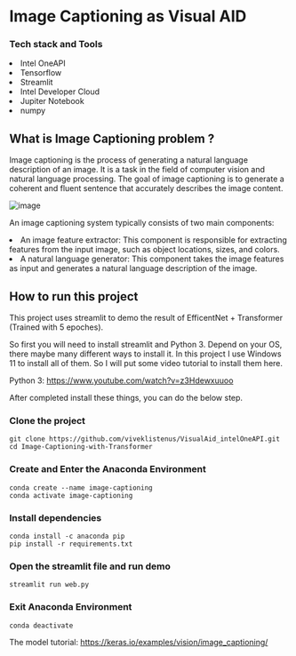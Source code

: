 # Image Captioning as Visual AID 
<h3>Tech stack and Tools</h3> 
<li>Intel OneAPI</li>
<li>Tensorflow</li>
<li>Streamlit</li>
<li>Intel Developer Cloud</li>
<li>Jupiter Notebook</li>
<li>numpy</li>

## What is Image Captioning problem ?
<p>Image captioning is the process of generating a natural language description of an image. It is a task in the field of computer vision and natural language processing. The goal of image captioning is to generate a coherent and fluent sentence that accurately describes the image content.</p>

![image](https://github.com/viveklistenus/VisualAid_intelOneAPI/assets/28853520/681a7039-1e48-4cd3-a07a-ecf1666d1152)

An image captioning system typically consists of two main components:

<li>An image feature extractor: This component is responsible for extracting features from the input image, such as object locations, sizes, and colors.</li>

<li>A natural language generator: This component takes the image features as input and generates a natural language description of the image.</li>

## How to run this project

This project uses streamlit to demo the result of EfficentNet + Transformer (Trained with 5 epoches).

So first you will need to install streamlit and Python 3. Depend on your OS, there maybe many different ways to install it. In this project I use Windows 11 to install all of them. So I will put some video tutorial to install them here.

Python 3: https://www.youtube.com/watch?v=z3Hdewxuuoo

After completed install these things, you can do the below step.
### Clone the project

```
git clone https://github.com/viveklistenus/VisualAid_intelOneAPI.git
cd Image-Captioning-with-Transformer
```
### Create and Enter the Anaconda Environment

```
conda create --name image-captioning
conda activate image-captioning
```
### Install dependencies
```
conda install -c anaconda pip
pip install -r requirements.txt
```

### Open the streamlit file and run demo

```
streamlit run web.py
```

### Exit Anaconda Environment

```
conda deactivate
```

The model tutorial: https://keras.io/examples/vision/image_captioning/




